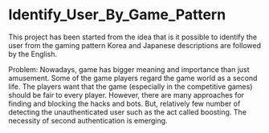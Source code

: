 # Identify_User_By_Game_Pattern
This project has been started from the idea that is it possible to identify the user from the gaming pattern
Korea and Japanese descriptions are followed by the English.

Problem:
Nowadays, game has bigger meaning and importance than just amusement.
Some of the game players regard the game world as a second life.
The players want that the game (especially in the competitive games) should be fair to every player.
However, there are many approaches for finding and blocking the hacks and bots. 
But, relatively few number of detecting the unauthenticated user such as the act called boosting.
The necessity of second authentication is emerging.

